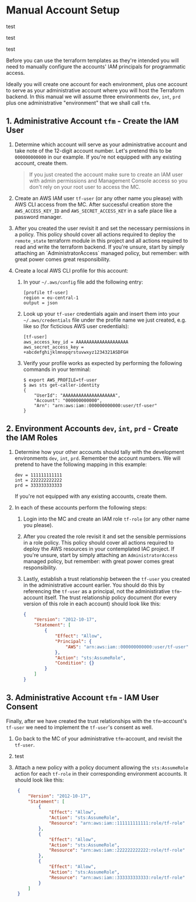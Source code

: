 # Manual Account Setup

test

test

test

Before you can use the terraform templates as they're intended you will need to manually configure the accounts' IAM principals for programmatic access.

Ideally you will create one account for each environment, plus one account to serve as your administrative account where you will host the Terraform backend. In this manual we will assume three environments `dev`, `int`, `prd` plus one administrative "environment" that we shall call `tfm`.

## 1. Administrative Account `tfm` - Create the IAM User

1.  Determine which account will serve as your administrative account and take note of the 12-digit account number. Let's pretend this to be `000000000000` in our example. If you're not equipped with any existing account, create them.

    > If you just created the account make sure to create an IAM user with admin permissions and Management Console access so you don't rely on your root user to access the MC.
2. Create an AWS IAM user `tf-user` (or any other name you please) with AWS CLI access from the MC. After successful creation store the `AWS_ACCESS_KEY_ID` and `AWS_SECRET_ACCESS_KEY` in a safe place like a password manager.
3. After you created the user revisit it and set the necessary permissions in a policy. This policy should cover all actions required to deploy the `remote_state` terraform module in this project and all actions required to read and write the terraform backend. If you're unsure, start by simply attaching an \`AdministratorAccess\` managed policy, but remember: with great power comes great responsibility.
4. Create a local AWS CLI profile for this account:
   1.  In your `~/.aws/config` file add the following entry:

       ```
       [profile tf-user]
       region = eu-central-1
       output = json
       ```
   2.  Look up your `tf-user` credentials again and insert them into your `~/.aws/credentials` file under the profile name we just created, e.g. like so (for ficticious AWS user credentials):

       ```
       [tf-user]
       aws_access_key_id = AAAAAAAAAAAAAAAAAAAA
       aws_secret_access_key = +abcdefghijklmnopqrstuvwxyz1234321ASDFGH
       ```
   3.  Verify your profile works as expected by performing the following commands in your terminal:

       ```
       $ export AWS_PROFILE=tf-user
       $ aws sts get-caller-identity
       {
           "UserId": "AAAAAAAAAAAAAAAAAAAA",
           "Account": "000000000000",
           "Arn": "arn:aws:iam::000000000000:user/tf-user"
       }
       ```

## 2. Environment Accounts `dev`, `int`, `prd` - Create the IAM Roles

1.  Determine how your other accounts should tally with the development environments `dev`, `int`, `prd`. Remember the account numbers. We will pretend to have the following mapping in this example:

    ```
    dev = 111111111111
    int = 222222222222
    prd = 333333333333
    ```

    If you're not equipped with any existing accounts, create them.
2. In each of these accounts perform the following steps:
   1. Login into the MC and create an IAM role `tf-role` (or any other name you please).
   2. After you created the role revisit it and set the sensible permissions in a role policy. This policy should cover all actions required to deploy the AWS resources in your contemplated IAC project. If you're unsure, start by simply attaching an `AdministratorAccess` managed policy, but remember: with great power comes great responsibility.
   3.  Lastly, establish a trust relationship between the `tf-user` you created in the administrative account earlier. You should do this by referencing the `tf-user` as a principal, not the administirative `tfm`-account itself. The trust relationship policy document (for every version of this role in each account) should look like this:

       ```json
       {
           "Version": "2012-10-17",
           "Statement": [
               {
                   "Effect": "Allow",
                   "Principal": {
                       "AWS": "arn:aws:iam::000000000000:user/tf-user"
                   },
                   "Action": "sts:AssumeRole",
                   "Condition": {}
               }
           ]
       }
       ```

## 3. Administrative Account `tfm` - IAM User Consent

Finally, after we have created the trust relationships with the `tfm`-account's `tf-user` we need to implement the `tf-user`'s consent as well.

1. Go back to the MC of your administrative `tfm`-account, and revisit the `tf-user`.
2. test
3.  Attach a new policy with a policy document allowing the `sts:AssumeRole` action for each `tf-role` in their corresponding environment accounts. It should look like this:

    ```json
     {
         "Version": "2012-10-17",
         "Statement": [
             {
                 "Effect": "Allow",
                 "Action": "sts:AssumeRole",
                 "Resource": "arn:aws:iam::111111111111:role/tf-role"
             },
             {
                 "Effect": "Allow",
                 "Action": "sts:AssumeRole",
                 "Resource": "arn:aws:iam::222222222222:role/tf-role"
             },
             {
                 "Effect": "Allow",
                 "Action": "sts:AssumeRole",
                 "Resource": "arn:aws:iam::333333333333:role/tf-role"
             }
         ]
     }
    ```

